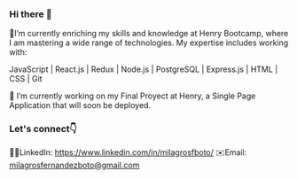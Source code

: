 ### Hi there 👋

🌱I’m currently enriching my skills and knowledge at Henry Bootcamp, where I am mastering a wide range of technologies. My expertise includes working with:

JavaScript | React.js | Redux | Node.js | PostgreSQL | Express.js | HTML | CSS | Git

🔭 I’m currently working on my Final Proyect at Henry, a Single Page Application that will soon be deployed. 

### Let's connect👇
👨‍💻LinkedIn: https://www.linkedin.com/in/milagrosfboto/
✉️Email: milagrosfernandezboto@gmail.com
